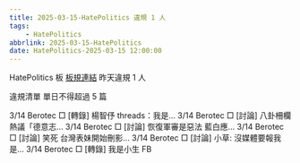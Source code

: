 ```yaml
---
title: 2025-03-15-HatePolitics 違規 1 人
tags:
    - HatePolitics
abbrlink: 2025-03-15-HatePolitics
date: HatePolitics-2025-03-15 12:00:00
---
```

HatePolitics 板 [板規連結](https://www.ptt.cc/bbs/HatePolitics/M.1617115262.A.D60.html)
昨天違規 1 人
<!-- more -->

違規清單
單日不得超過 5 篇

3/14 Berotec □ [轉錄] 楊智伃 threads：我是…
3/14 Berotec □ [討論] 八卦柵欄熱議「德意志…
3/14 Berotec □ [討論] 恢復軍審是惡法 藍白應…
3/14 Berotec □ [討論] 笑死 台灣表妹開始刪影…
3/14 Berotec □ [討論] 小草: 沒媒體要報我是…
3/14 Berotec □ [轉錄] 我是小生 FB